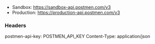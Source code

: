 * Sandbox: https://sandbox-api.postmen.com/v3
* Production: https://production-api.postmen.com/v3

### Headers
postmen-api-key: POSTMEN_API_KEY
Content-Type: application/json
